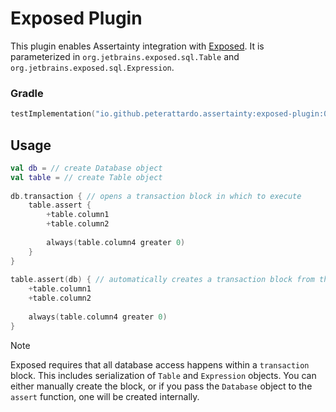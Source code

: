 # Exposed Plugin

This plugin enables Assertainty integration with [Exposed](https://jetbrains.github.io/Exposed/home.html).
It is parameterized in `org.jetbrains.exposed.sql.Table` and `org.jetbrains.exposed.sql.Expression`.

### Gradle

```Kotlin
testImplementation("io.github.peterattardo.assertainty:exposed-plugin:0.2.0")
```

## Usage

```Kotlin
val db = // create Database object
val table = // create Table object
    
db.transaction { // opens a transaction block in which to execute
    table.assert {
        +table.column1
        +table.column2
        
        always(table.column4 greater 0)
    }
}    
    
table.assert(db) { // automatically creates a transaction block from the db object in which to execute
    +table.column1
    +table.column2
    
    always(table.column4 greater 0)
}
```

> [!NOTE]
> Exposed requires that all database access happens within a `transaction` block. 
> This includes serialization of `Table` and `Expression` objects.
> You can either manually create the block, or if you pass the `Database` object to the `assert` function, one will be created internally.